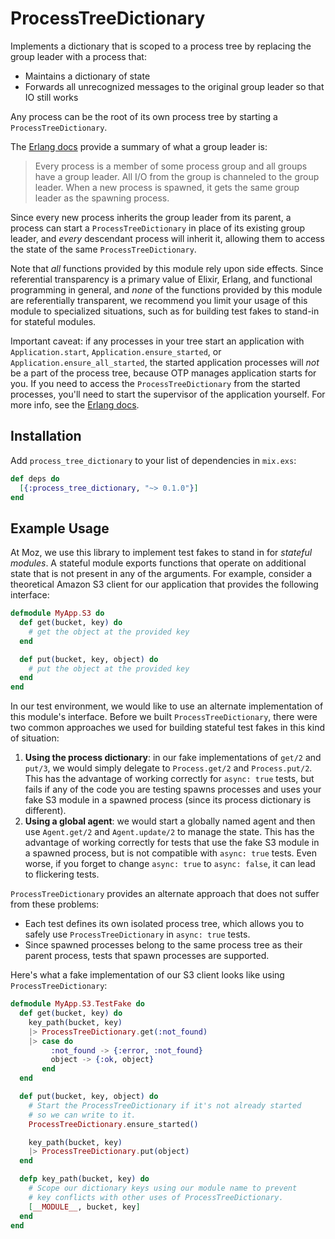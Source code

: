 # ProcessTreeDictionary

Implements a dictionary that is scoped to a process tree by replacing
the group leader with a process that:

  - Maintains a dictionary of state
  - Forwards all unrecognized messages to the original group leader so
    that IO still works

Any process can be the root of its own process tree by starting a
`ProcessTreeDictionary`.

The [Erlang docs](http://erlang.org/doc/man/erlang.html#group_leader-0)
provide a summary of what a group leader is:

> Every process is a member of some process group and all groups have a
> group leader. All I/O from the group is channeled to the group leader.
> When a new process is spawned, it gets the same group leader as the
> spawning process.

Since every new process inherits the group leader from its parent, a process
can start a `ProcessTreeDictionary` in place of its existing group leader, and
*every* descendant process will inherit it, allowing them to access the state
of the same `ProcessTreeDictionary`.

Note that _all_ functions provided by this module rely upon side effects.
Since referential transparency is a primary value of Elixir, Erlang, and
functional programming in general, and _none_ of the functions provided
by this module are referentially transparent, we recommend you limit your
usage of this module to specialized situations, such as for building test
fakes to stand-in for stateful modules.

Important caveat: if any processes in your tree start an application with
`Application.start`, `Application.ensure_started`, or
`Application.ensure_all_started`, the started application processes will _not_
be a part of the process tree, because OTP manages application starts for you.
If you need to access the `ProcessTreeDictionary` from the started processes,
you'll need to start the supervisor of the application yourself. For more info,
see the [Erlang docs](http://erlang.org/doc/apps/kernel/application.html#start-1).

## Installation

Add `process_tree_dictionary` to your list of dependencies in `mix.exs`:

```elixir
def deps do
  [{:process_tree_dictionary, "~> 0.1.0"}]
end
```

## Example Usage

At Moz, we use this library to implement test fakes to stand in for
_stateful modules_. A stateful module exports functions that operate
on additional state that is not present in any of the arguments. For
example, consider a theoretical Amazon S3 client for our application
that provides the following interface:

``` elixir
defmodule MyApp.S3 do
  def get(bucket, key) do
    # get the object at the provided key
  end

  def put(bucket, key, object) do
    # put the object at the provided key
  end
end
```

In our test environment, we would like to use an alternate
implementation of this module's interface. Before we built
`ProcessTreeDictionary`, there were two common approaches we
used for building stateful test fakes in this kind of situation:

  1. **Using the process dictionary**: in our fake implementations of
     `get/2` and `put/3`, we would simply delegate to `Process.get/2`
     and `Process.put/2`. This has the advantage of working
     correctly for `async: true` tests, but fails if any of the code you
     are testing spawns processes and uses your fake S3 module in a
     spawned process (since its process dictionary is different).
  2. **Using a global agent**: we would start a globally named agent
     and then use `Agent.get/2` and `Agent.update/2` to manage the
     state. This has the advantage of working correctly for tests
     that use the fake S3 module in a spawned process, but is not
     compatible with `async: true` tests. Even worse, if you forget
     to change `async: true` to `async: false`, it can lead to
     flickering tests.

`ProcessTreeDictionary` provides an alternate approach that does not
suffer from these problems:

  * Each test defines its own isolated process tree, which allows you
    to safely use `ProcessTreeDictionary` in `async: true` tests.
  * Since spawned processes belong to the same process tree as their
    parent process, tests that spawn processes are supported.

Here's what a fake implementation of our S3 client looks like using
`ProcessTreeDictionary`:

``` elixir
defmodule MyApp.S3.TestFake do
  def get(bucket, key) do
    key_path(bucket, key)
    |> ProcessTreeDictionary.get(:not_found)
    |> case do
         :not_found -> {:error, :not_found}
         object -> {:ok, object}
       end
  end

  def put(bucket, key, object) do
    # Start the ProcessTreeDictionary if it's not already started
    # so we can write to it.
    ProcessTreeDictionary.ensure_started()

    key_path(bucket, key)
    |> ProcessTreeDictionary.put(object)
  end

  defp key_path(bucket, key) do
    # Scope our dictionary keys using our module name to prevent
    # key conflicts with other uses of ProcessTreeDictionary.
    [__MODULE__, bucket, key]
  end
end
```
